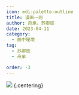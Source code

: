 ```yaml
---
icon: mdi:palette-outline
title: 漫画一则
author: 舟承，苏卿辰
date: 2023-04-11
category:
  - 画中秘境
tag:
  - 苏卿辰
  - 舟承

order: -3
---
```


![](./res/comic/comic1.webp) {.centering}

<FakeAds />